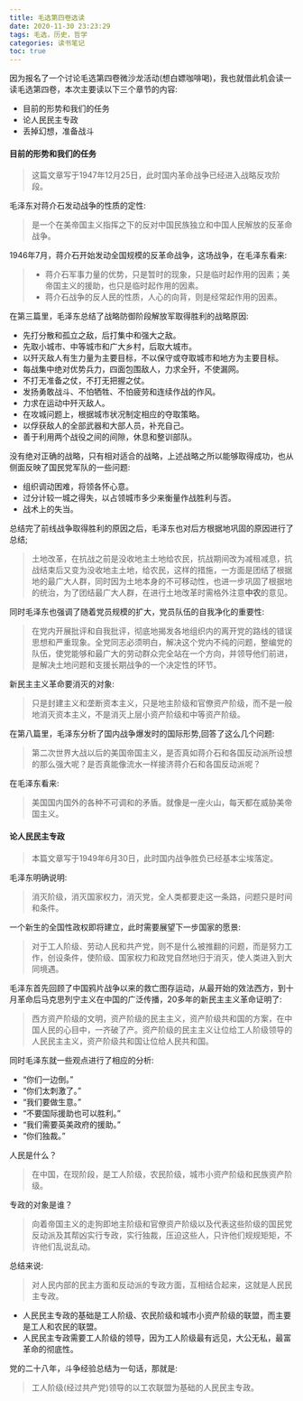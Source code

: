 ```yaml
---
title: 毛选第四卷选读
date: 2020-11-30 23:23:29
tags: 毛选，历史，哲学
categories: 读书笔记 
toc: true 
---
```

因为报名了一个讨论毛选第四卷微沙龙活动(想白嫖咖啡喝)，我也就借此机会读一读毛选第四卷，本次主要读以下三个章节的内容: 
- 目前的形势和我们的任务 
- 论人民民主专政 
- 丢掉幻想，准备战斗 

<!--more--> 

#### 目前的形势和我们的任务
> 这篇文章写于1947年12月25日，此时国内革命战争已经进入战略反攻阶段。

毛泽东对蒋介石发动战争的性质的定性: 
> 是一个在美帝国主义指挥之下的反对中国民族独立和中国人民解放的反革命战争。

1946年7月，蒋介石开始发动全国规模的反革命战争，这场战争，在毛泽东看来: 
> - 蒋介石军事力量的优势，只是暂时的现象，只是临时起作用的因素；美帝国主义的援助，也只是临时起作用的因素。
> - 蒋介石战争的反人民的性质，人心的向背，则是经常起作用的因素。 

在第三篇里，毛泽东总结了战略防御阶段解放军取得胜利的战略原因: 
- 先打分散和孤立之敌，后打集中和强大之敌。 
- 先取小城市、中等城市和广大乡村，后取大城市。 
- 以歼灭敌人有生力量为主要目标，不以保守或夺取城市和地方为主要目标。 
- 每战集中绝对优势兵力，四面包围敌人，力求全歼，不使漏网。 
- 不打无准备之仗，不打无把握之仗。 
- 发扬勇敢战斗、不怕牺牲、不怕疲劳和连续作战的作风。
- 力求在运动中歼灭敌人。 
- 在攻城问题上，根据城市状况制定相应的夺取策略。 
- 以俘获敌人的全部武器和大部人员，补充自己。
- 善于利用两个战役之间的间隙，休息和整训部队。

没有绝对正确的战略，只有相对适合的战略，上述战略之所以能够取得成功，也从侧面反映了国民党军队的一些问题: 
- 组织调动困难，将领各怀心意。
- 过分计较一城之得失，以占领城市多少来衡量作战胜利与否。   
- 战术上的失当。 

总结完了前线战争取得胜利的原因之后，毛泽东也对后方根据地巩固的原因进行了总结; 
> 土地改革，在抗战之前是没收地主土地给农民，抗战期间改为减租减息，抗战结束后又变为没收地主土地，给农民，这样的措施，一方面是团结了根据地的最广大人群，同时因为土地本身的不可移动性，也进一步巩固了根据地的统治，为了团结最广大人群，在进行土地改革时需格外注意**中农**的意见。

同时毛泽东也强调了随着党员规模的扩大，党员队伍的自我净化的重要性: 
> 在党内开展批评和自我批评，彻底地揭发各地组织内的离开党的路线的错误思想和严重现象。全党同志必须明白，解决这个党内不纯的问题，整编党的队伍，使党能够和最广大的劳动群众完全站在一个方向，并领导他们前进，是解决土地问题和支援长期战争的一个决定性的环节。 

新民主主义革命要消灭的对象: 
> 只是封建主义和垄断资本主义，只是地主阶级和官僚资产阶级，而不是一般地消灭资本主义，不是消灭上层小资产阶级和中等资产阶级。

在第八篇里，毛泽东分析了国内战争爆发时的国际形势,回答了这么几个问题: 
> 第二次世界大战以后的美国帝国主义，是否真如蒋介石和各国反动派所设想的那么强大呢？是否真能像流水一样接济蒋介石和各国反动派呢？ 

在毛泽东看来: 
> 美国国内国外的各种不可调和的矛盾。就像是一座火山，每天都在威胁美帝国主义。 

#### 论人民民主专政 
> 本篇文章写于1949年6月30日，此时国内战争胜负已经基本尘埃落定。

毛泽东明确说明: 
> 消灭阶级，消灭国家权力，消灭党，全人类都要走这一条路，问题只是时间和条件。 

一个新生的全国性政权即将建立，此时需要展望下一步国家的愿景: 
> 对于工人阶级、劳动人民和共产党，则不是什么被推翻的问题，而是努力工作，创设条件，使阶级、国家权力和政党自然地归于消灭，使人类进入到大同境遇。

毛泽东首先回顾了中国鸦片战争以来的救亡图存运动，从最开始的效法西方，到十月革命后马克思列宁主义在中国的广泛传播，20多年的新民主主义革命证明了: 
> 西方资产阶级的文明，资产阶级的民主主义，资产阶级共和国的方案，在中国人民的心目中，一齐破了产。资产阶级的民主主义让位给工人阶级领导的人民民主主义，资产阶级共和国让位给人民共和国。

同时毛泽东就一些观点进行了相应的分析: 
- “你们一边倒。”
- “你们太刺激了。” 
- “我们要做生意。” 
- “不要国际援助也可以胜利。”
- “我们需要英美政府的援助。” 
- “你们独裁。”

人民是什么？ 
> 在中国，在现阶段，是工人阶级，农民阶级，城市小资产阶级和民族资产阶级。

专政的对象是谁？
> 向着帝国主义的走狗即地主阶级和官僚资产阶级以及代表这些阶级的国民党反动派及其帮凶实行专政，实行独裁，压迫这些人，只许他们规规矩矩，不许他们乱说乱动。

总结来说:
> 对人民内部的民主方面和反动派的专政方面，互相结合起来，这就是人民民主专政。

- 人民民主专政的基础是工人阶级、农民阶级和城市小资产阶级的联盟，而主要是工人和农民的联盟。 
- 人民民主专政需要工人阶级的领导，因为工人阶级最有远见，大公无私，最富革命的彻底性。

党的二十八年，斗争经验总结为一句话，那就是: 
> 工人阶级(经过共产党)领导的以工农联盟为基础的人民民主专政。 



